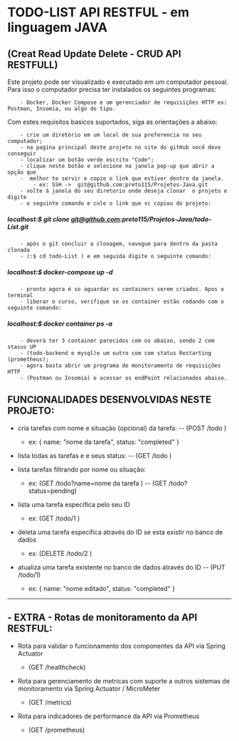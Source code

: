 
# 						TODO-LIST API RESTFUL - em linguagem JAVA
##				 		(Creat Read Update Delete - CRUD API RESTFULL)

Este projeto pode ser visualizado e executado em um computador pessoal. Para isso o computador precisa ter instalados os seguintes programas: 
		
		- Docker, Docker Compose e um gerenciador de requisições HTTP ex: Postman, Insomia, ou algo do tipo.

Com estes requisitos basicos suportados, siga as orientações a abaixo:

		- crie um diretório em um local de sua preferencia no seu computador;
		- na pagina principal deste projeto no site do gitHub você deve conseguir 
		- localizar um botão verde escrito "Code";
		- clique neste botão e selecione na janela pop-up que abrir a opção que
		-  melhor te servir e copie o link que estiver dentro da janela.
			- ex: SSH ->  git@github.com:preto115/Projetos-Java.git
		- volte á janela do seu diretorio onde deseja clonar  o projeto e digite 
		- o seguinte comando e cole o link que vc copiou do projeto:
			
##### 			localhost:$  git  clone  git@github.com:preto115/Projetos-Java/todo-List.git
			
		- após o git concluir a clonagem, navegue para dentro da pasta clonada 
		- (:$ cd todo-List ) e em seguida digite o seguinte comando:
		
##### 			localhost:$  docker-compose  up  -d
			
		- pronto agora é so aguardar os containers serem criados. Apos o terminal 
		- liberar o curso, verifique se os container estão rodando com o seguinte comando:
		
##### 			localhost:$  docker container  ps  -a
			
		- deverá ter 3 container parecidos com os abaixo, sendo 2 com stasus UP 
		- (todo-backend e mysql)e um outro com com status Restarting (prometheus);
		- agora basta abrir um programa de monitoramento de requisições HTTP 
		- (Postman ou Insomia) e acessar os endPoint relacionados abaixo.

## FUNCIONALIDADES  DESENVOLVIDAS NESTE PROJETO:


  - cria tarefas com nome e situação (opcional) da tarefa: -- (POST /todo )
    - ex: { name: "nome da tarefa", status: "completed" }
		
  - lista todas as tarefas e e seus status: -- (GET /todo )
	
  - lista tarefas filtrando por nome ou situação: 
    - ex: (GET /todo?name=nome da tarefa ) -- (GET /todo?status=pending)
		
  - lista uma tarefa especifica pelo seu ID
    - ex: (GET /todo/1 )
	
  - deleta uma tarefa especifica através do ID se esta existir no banco de dados
    - ex: (DELETE /todo/2 )
	
  - atualiza uma tarefa existente no banco de dados através do ID -- (PUT /todo/1) 
    - ex: { name: "nome editado", status: "completed" } 
 
---
## - EXTRA - Rotas de monitoramento da API RESTFUL: 

  - Rota para validar o funcionamento dos componentes da API via Spring Actuator
    - (GET /healthcheck)
		
  - Rota para gerenciamento de metricas com suporte a outros sistemas de monitoramento via Spring Actuator / MicroMeter
    - (GET /metrics)
	
  - Rota para indicadores de performance da API via Prometheus
    - (GET /prometheus)
